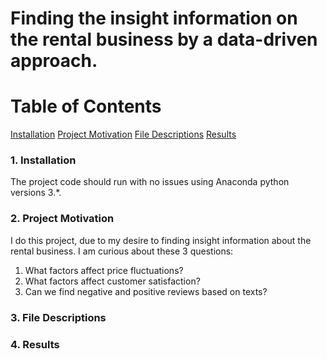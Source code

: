 # Finding the insight information on the rental business by a data-driven approach.
# Table of Contents
[Installation](#headingg)
[Project Motivation](#heading)
[File Descriptions](#heading)
[Results](#headingg)

### 1. Installation
The project code should run with no issues using Anaconda python versions 3.*.
### 2. Project Motivation
I do this project, due to my desire to finding insight information about the rental business. I am curious about these 3 questions:
1. What factors affect price fluctuations?
2. What factors affect customer satisfaction?
3. Can we find negative and positive reviews based on texts?
### 3. File Descriptions

### 4. Results
